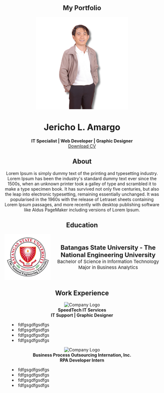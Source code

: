 ## <div align="center">My Portfolio</div>

<div align="center">
  <img src="image/profile.png" alt="Profile Picture" width="300" height="300">
</div>

# <div align="center">Jericho L. Amargo</div>

<div align="center">
  <strong>IT Specialist | Web Developer | Graphic Designer</strong>
  <br>
  <a href="CV_Amargo.pdf" download>Download CV</a>
</div>

## <div align="center">About</div>

<div align="center">
  Lorem Ipsum is simply dummy text of the printing and typesetting industry. Lorem Ipsum has been the industry's standard dummy text ever since the 1500s, when an unknown printer took a galley of type and scrambled it to make a type specimen book. It has survived not only five centuries, but also the leap into electronic typesetting, remaining essentially unchanged. It was popularised in the 1960s with the release of Letraset sheets containing Lorem Ipsum passages, and more recently with desktop publishing software like Aldus PageMaker including versions of Lorem Ipsum.
</div>

## <div align="center">Education</div>

<div align="center" style="display: flex; align-items: center; justify-content: center;">
  <img src="image/bsulogo.png" alt="University Logo" width="150" height="150" style="margin-right: 20px;">
  <div>
    <span style="font-size: 20px;"><strong>Batangas State University - The National Engineering University</strong></span>
    <br>
    <span style="font-size: 15px;">Bachelor of Science in Information Technology</span>
    <br>
    <span style="font-size: 15px;">Major in Business Analytics</span>
  </div>
</div>

## <div align="center">Work Experience</div>

<div align="center">
  <img src="pic2.png" alt="Company Logo">
  <br>
  <strong>SpeedTech IT Services</strong>
  <br>
  <strong>IT Support | Graphic Designer</strong>
  <br>
  <ul style="list-style-position: inside; text-align: left;">
    <li>fdfgsgdfgsdfgs</li>
    <li>fdfgsgdfgsdfgs</li>
    <li>fdfgsgdfgsdfgs</li>
    <li>fdfgsgdfgsdfgs</li>
  </ul>
</div>

<div align="center">
  <img src="pic3.png" alt="Company Logo">
  <br>
  <strong>Business Process Outsourcing Internation, Inc.</strong>
  <br>
  <strong>RPA Developer Intern</strong>
  <br>
  <ul style="list-style-position: inside; text-align: left;">
    <li>fdfgsgdfgsdfgs</li>
    <li>fdfgsgdfgsdfgs</li>
    <li>fdfgsgdfgsdfgs</li>
    <li>fdfgsgdfgsdfgs</li>
  </ul>
</div>
